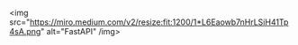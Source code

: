 <img src="https://miro.medium.com/v2/resize:fit:1200/1*L6Eaowb7nHrLSiH41Tp4sA.png" alt="FastAPI" /img>
